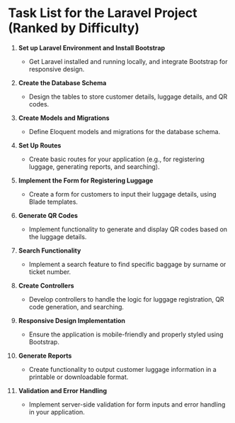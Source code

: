 # Task List for the Laravel Project (Ranked by Difficulty)

1. **Set up Laravel Environment and Install Bootstrap**
   - Get Laravel installed and running locally, and integrate Bootstrap for responsive design.

2. **Create the Database Schema**
   - Design the tables to store customer details, luggage details, and QR codes.

3. **Create Models and Migrations**
   - Define Eloquent models and migrations for the database schema.

4. **Set Up Routes**
   - Create basic routes for your application (e.g., for registering luggage, generating reports, and searching).

5. **Implement the Form for Registering Luggage**
   - Create a form for customers to input their luggage details, using Blade templates.

6. **Generate QR Codes**
   - Implement functionality to generate and display QR codes based on the luggage details.

7. **Search Functionality**
   - Implement a search feature to find specific baggage by surname or ticket number.

8. **Create Controllers**
   - Develop controllers to handle the logic for luggage registration, QR code generation, and searching.

9. **Responsive Design Implementation**
   - Ensure the application is mobile-friendly and properly styled using Bootstrap.

10. **Generate Reports**
    - Create functionality to output customer luggage information in a printable or downloadable format.

11. **Validation and Error Handling**
    - Implement server-side validation for form inputs and error handling in your application.
